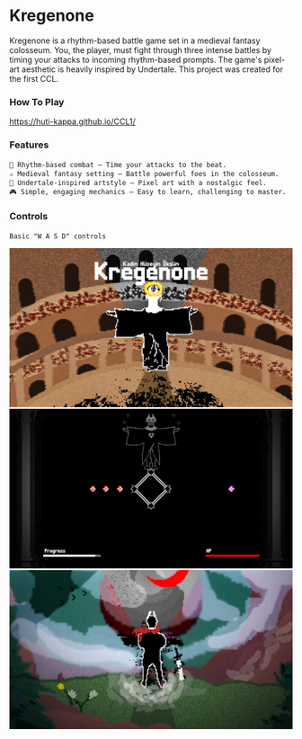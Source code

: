 ﻿# Kregenone
Kregenone is a rhythm-based battle game set in a medieval fantasy colosseum. You, the player, must fight through three intense battles by timing your attacks to incoming rhythm-based prompts. The game's pixel-art aesthetic is heavily inspired by Undertale. This project was created for the first CCL.

### How To Play
https://huti-kappa.github.io/CCL1/

### Features
    🎵 Rhythm-based combat – Time your attacks to the beat.
    ⚔️ Medieval fantasy setting – Battle powerful foes in the colosseum.
    🎨 Undertale-inspired artstyle – Pixel art with a nostalgic feel.
    🎮 Simple, engaging mechanics – Easy to learn, challenging to master.

### Controls
    Basic "W A S D" controls

![MainScreen Screenshot](/Game/images/first.png)
![GamePlay Screenshot](/Game/images/gameplay.png)
![Story Screenshot](/Game/images/backstory.png)
